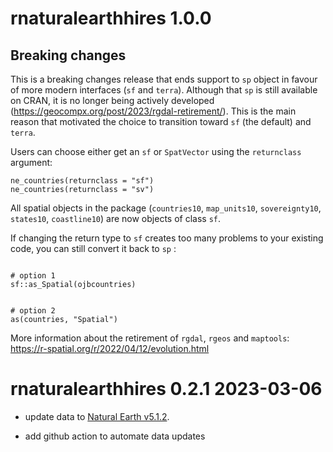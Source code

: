 # rnaturalearthhires 1.0.0

## Breaking changes

This is a breaking changes release that ends support to `sp` object in favour of more modern interfaces (`sf` and `terra`). Although that `sp` is still available on CRAN, it is no longer being actively developed (https://geocompx.org/post/2023/rgdal-retirement/). This is the main reason that motivated the choice to transition toward `sf` (the default) and `terra`.

Users can choose either get an `sf` or `SpatVector` using the `returnclass` argument:

```
ne_countries(returnclass = "sf")
ne_countries(returnclass = "sv")
```

All spatial objects in the package (`countries10`, `map_units10`, `sovereignty10`, `states10`, `coastline10`) are now objects of class `sf`.

If changing the return type to `sf` creates too many problems to your existing code, you can still convert it back to `sp` :

```

# option 1
sf::as_Spatial(ojbcountries)


# option 2
as(countries, "Spatial")
```

More information about the retirement of `rgdal`, `rgeos` and `maptools`: https://r-spatial.org/r/2022/04/12/evolution.html

# rnaturalearthhires 0.2.1 2023-03-06

- update data to [Natural Earth v5.1.2](https://github.com/nvkelso/natural-earth-vector/blob/master/CHANGELOG).

- add github action to automate data updates

